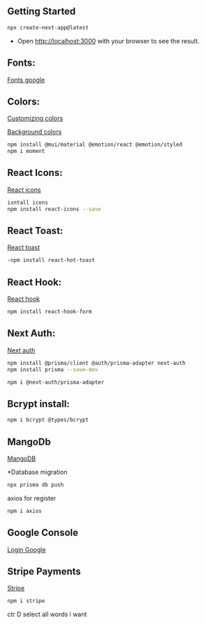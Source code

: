 ## Getting Started
```bash
npx create-next-app@latest
```

* Open [http://localhost:3000](http://localhost:3000) with your browser to see the result.





## Fonts:
[Fonts google](https://fonts.google.com/)


## Colors:
[Customizing colors](https://tailwindcss.com/docs/customizing-colors)

[Background colors](https://tailwindcss.com/docs/background-colors)

```bash
npm install @mui/material @emotion/react @emotion/styled
npm i moment
```

## React Icons:
[React icons](https://react-icons.github.io/react-icons)
```bash
isntall icons
npm install react-icons --save
```
## React Toast:
[React toast](https://react-hot-toast.com/docs)
```bash
-npm install react-hot-toast
```

## React Hook:
[React hook](https://react-hook-form.com/get-started)
```bash
npm install react-hook-form
```

## Next Auth:
[Next auth](https://next-auth.js.org/)
```bash
npm install @prisma/client @auth/prisma-adapter next-auth
npm install prisma --save-dev

npm i @next-auth/prisma-adapter
```

## Bcrypt install: 
```bash
npm i bcrypt @types/bcrypt
```


## MangoDb
[MangoDB](https://cloud.mongodb.com/)

*Database migration
```bash
npx prisma db push
```

axios for register
```bash
npm i axios
```

## Google Console
[Login Google](https://console.cloud.google.com/welcome?hl=pl&project=asnet-shop)

## Stripe Payments
[Stripe](https://dashboard.stripe.com/apikeys)

```bash
npm i stripe
```
ctr D select all words i want


